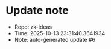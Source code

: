﻿# Update note
- Repo: zk-ideas
- Time: 2025-10-13 23:31:40.3641934
- Note: auto-generated update #6
